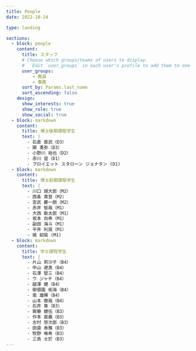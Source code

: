 ```yaml
---
title: People
date: 2022-10-24

type: landing

sections:
  - block: people
    content:
      title: スタッフ
      # Choose which groups/teams of users to display.
      #   Edit `user_groups` in each user's profile to add them to one or more of these groups.
      user_groups:
          - 教員
          - 事務
      sort_by: Params.last_name
      sort_ascending: false
    design:
      show_interests: true
      show_role: true
      show_social: true
  - block: markdown
    content:
      title: 博士後期課程学生
      text: |
        - 石倉 直武（D3）
        - 関 勇弥（D3）
        - 小野川 裕也（D2）
        - 赤川 宙（D1）
        - プロイエット スタローン ジョナタン (D1)
  - block: markdown
    content:
      title: 博士前期課程学生
      text: |
        - 川口 瑚大郎（M2）
        - 西条 貴登（M2）
        - 宮武 慶一朗（M2）
        - 赤井 智哉（M1）
        - 大西 勘太郎（M1）
        - 坂本 向希（M1）
        - 副田 海斗（M1）
        - 平井 利晃（M1）
        - 楊 紹瑜 (M1)
  - block: markdown
    content:
      title: 学士課程学生
      text: |
        - 片山 莉沙子（B4）
        - 中山 遼真（B4）
        - 石澤 堅三（B4）
        - ウ ジャチ（B4）
        - 越澤 健（B4）
        - 御領園 拓海（B4）
        - 南 雄暉（B4）
        - 山本 徹哉（B4）
        - 石井 章（B3）
        - 齋藤 健伍（B3）
        - 作本 直義（B3）
        - 志村 悠次郎（B3）
        - 田邉 泰雅（B3）
        - 牧野 唯希（B3）
        - 三島 士於（B3）
---
```

